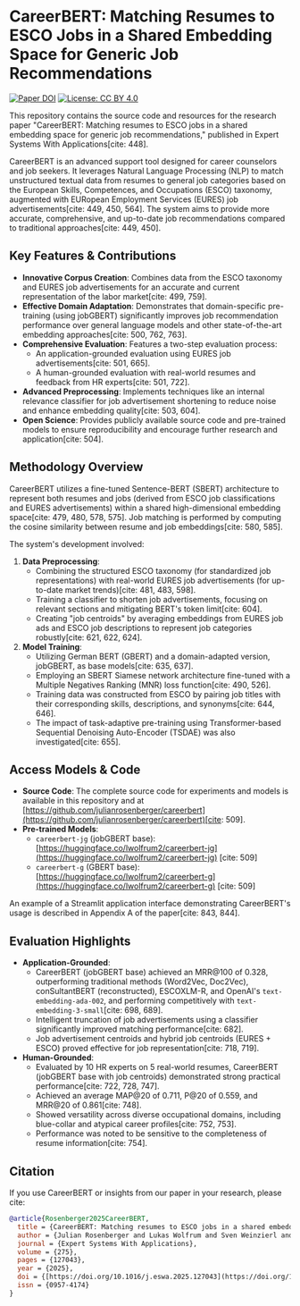 # CareerBERT: Matching Resumes to ESCO Jobs in a Shared Embedding Space for Generic Job Recommendations

[![Paper DOI](https://img.shields.io/badge/DOI-10.1016/j.eswa.2025.127043-blue)](https://doi.org/10.1016/j.eswa.2025.127043)
[![License: CC BY 4.0](https://img.shields.io/badge/License-CC%20BY%204.0-lightgrey.svg)](http://creativecommons.org/licenses/by/4.0/)

This repository contains the source code and resources for the research paper "CareerBERT: Matching resumes to ESCO jobs in a shared embedding space for generic job recommendations," published in Expert Systems With Applications[cite: 448].

CareerBERT is an advanced support tool designed for career counselors and job seekers. It leverages Natural Language Processing (NLP) to match unstructured textual data from resumes to general job categories based on the European Skills, Competences, and Occupations (ESCO) taxonomy, augmented with EURopean Employment Services (EURES) job advertisements[cite: 449, 450, 564]. The system aims to provide more accurate, comprehensive, and up-to-date job recommendations compared to traditional approaches[cite: 449, 450].

## Key Features & Contributions

* **Innovative Corpus Creation**: Combines data from the ESCO taxonomy and EURES job advertisements for an accurate and current representation of the labor market[cite: 499, 759].
* **Effective Domain Adaptation**: Demonstrates that domain-specific pre-training (using jobGBERT) significantly improves job recommendation performance over general language models and other state-of-the-art embedding approaches[cite: 500, 762, 763].
* **Comprehensive Evaluation**: Features a two-step evaluation process:
    * An application-grounded evaluation using EURES job advertisements[cite: 501, 665].
    * A human-grounded evaluation with real-world resumes and feedback from HR experts[cite: 501, 722].
* **Advanced Preprocessing**: Implements techniques like an internal relevance classifier for job advertisement shortening to reduce noise and enhance embedding quality[cite: 503, 604].
* **Open Science**: Provides publicly available source code and pre-trained models to ensure reproducibility and encourage further research and application[cite: 504].

## Methodology Overview

CareerBERT utilizes a fine-tuned Sentence-BERT (SBERT) architecture to represent both resumes and jobs (derived from ESCO job classifications and EURES advertisements) within a shared high-dimensional embedding space[cite: 479, 480, 578, 575]. Job matching is performed by computing the cosine similarity between resume and job embeddings[cite: 580, 585].

The system's development involved:
1.  **Data Preprocessing**:
    * Combining the structured ESCO taxonomy (for standardized job representations) with real-world EURES job advertisements (for up-to-date market trends)[cite: 481, 483, 598].
    * Training a classifier to shorten job advertisements, focusing on relevant sections and mitigating BERT's token limit[cite: 604].
    * Creating "job centroids" by averaging embeddings from EURES job ads and ESCO job descriptions to represent job categories robustly[cite: 621, 622, 624].
2.  **Model Training**:
    * Utilizing German BERT (GBERT) and a domain-adapted version, jobGBERT, as base models[cite: 635, 637].
    * Employing an SBERT Siamese network architecture fine-tuned with a Multiple Negatives Ranking (MNR) loss function[cite: 490, 526].
    * Training data was constructed from ESCO by pairing job titles with their corresponding skills, descriptions, and synonyms[cite: 644, 646].
    * The impact of task-adaptive pre-training using Transformer-based Sequential Denoising Auto-Encoder (TSDAE) was also investigated[cite: 655].

## Access Models & Code

* **Source Code**: The complete source code for experiments and models is available in this repository and at [https://github.com/julianrosenberger/careerbert](https://github.com/julianrosenberger/careerbert)[cite: 509].
* **Pre-trained Models**:
    * `careerbert-jg` (jobGBERT base): [https://huggingface.co/lwolfrum2/careerbert-jg](https://huggingface.co/lwolfrum2/careerbert-jg) [cite: 509]
    * `careerbert-g` (GBERT base): [https://huggingface.co/lwolfrum2/careerbert-g](https://huggingface.co/lwolfrum2/careerbert-g) [cite: 509]

An example of a Streamlit application interface demonstrating CareerBERT's usage is described in Appendix A of the paper[cite: 843, 844].

## Evaluation Highlights

* **Application-Grounded**:
    * CareerBERT (jobGBERT base) achieved an MRR@100 of 0.328, outperforming traditional methods (Word2Vec, Doc2Vec), conSultantBERT (reconstructed), ESCOXLM-R, and OpenAI's `text-embedding-ada-002`, and performing competitively with `text-embedding-3-small`[cite: 698, 689].
    * Intelligent truncation of job advertisements using a classifier significantly improved matching performance[cite: 682].
    * Job advertisement centroids and hybrid job centroids (EURES + ESCO) proved effective for job representation[cite: 718, 719].
* **Human-Grounded**:
    * Evaluated by 10 HR experts on 5 real-world resumes, CareerBERT (jobGBERT base with job centroids) demonstrated strong practical performance[cite: 722, 728, 747].
    * Achieved an average MAP@20 of 0.711, P@20 of 0.559, and MRR@20 of 0.861[cite: 748].
    * Showed versatility across diverse occupational domains, including blue-collar and atypical career profiles[cite: 752, 753].
    * Performance was noted to be sensitive to the completeness of resume information[cite: 754].

## Citation

If you use CareerBERT or insights from our paper in your research, please cite:

```bibtex
@article{Rosenberger2025CareerBERT,
  title = {CareerBERT: Matching resumes to ESCO jobs in a shared embedding space for generic job recommendations},
  author = {Julian Rosenberger and Lukas Wolfrum and Sven Weinzierl and Mathias Kraus and Patrick Zschech},
  journal = {Expert Systems With Applications},
  volume = {275},
  pages = {127043},
  year = {2025},
  doi = {[https://doi.org/10.1016/j.eswa.2025.127043](https://doi.org/10.1016/j.eswa.2025.127043)},
  issn = {0957-4174}
}
